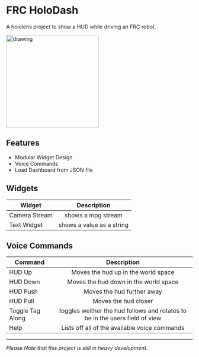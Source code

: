 # FRC HoloDash

A hololens project to show a HUD while driving an FRC robot.

<img src="https://github.com/Infin8Gamer1/FRC-HoloDash-2019_UrhoSharp/blob/master/FRC_HoloDash/01_HelloWorld/Data/Textures/cropped-Stealth-Logo.png" alt="drawing" width="250"/>

## Features
- Modular Widget Design
- Voice Commands
- Load Dashboard from JSON file
 
## Widgets

Widget | Description
--- | :---:
Camera Stream | shows a mpg stream
Text Widget | shows a value as a string
 
## Voice Commands

Command | Description
--- | :---:
HUD Up | Moves the hud up in the world space
HUD Down | Moves the hud down in the world space
HUD Push | Moves the hud further away
HUD Pull | Moves the hud closer
Toggle Tag Along | toggles weither the hud follows and rotates to be in the users field of view
Help | Lists off all of the available voice commands

---
*Please Note that this project is still in heavy development.*
